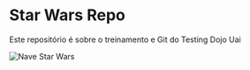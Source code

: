 # Star Wars Repo
Este repositório é sobre o treinamento e Git do Testing Dojo Uai

![Nave Star Wars](https://cdn140.picsart.com/251250488014212.png)